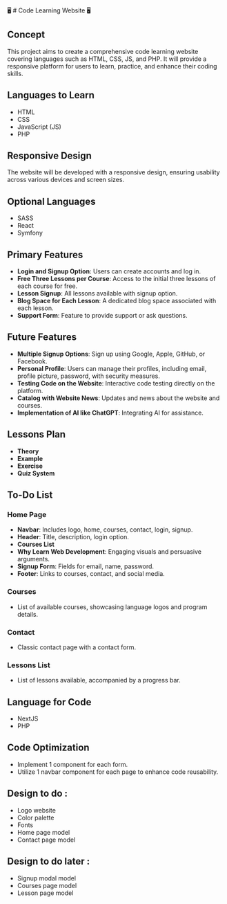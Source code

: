 🖥️ # Code Learning Website 🖥️

## Concept

This project aims to create a comprehensive code learning website covering languages such as HTML, CSS, JS, and PHP. It will provide a responsive platform for users to learn, practice, and enhance their coding skills.

## Languages to Learn

- HTML
- CSS
- JavaScript (JS)
- PHP

## Responsive Design

The website will be developed with a responsive design, ensuring usability across various devices and screen sizes.

## Optional Languages

- SASS
- React
- Symfony

## Primary Features

- **Login and Signup Option**: Users can create accounts and log in.
- **Free Three Lessons per Course**: Access to the initial three lessons of each course for free.
- **Lesson Signup**: All lessons available with signup option.
- **Blog Space for Each Lesson**: A dedicated blog space associated with each lesson.
- **Support Form**: Feature to provide support or ask questions.

## Future Features

- **Multiple Signup Options**: Sign up using Google, Apple, GitHub, or Facebook.
- **Personal Profile**: Users can manage their profiles, including email, profile picture, password, with security measures.
- **Testing Code on the Website**: Interactive code testing directly on the platform.
- **Catalog with Website News**: Updates and news about the website and courses.
- **Implementation of AI like ChatGPT**: Integrating AI for assistance.

## Lessons Plan

- **Theory**
- **Example**
- **Exercise**
- **Quiz System**

## To-Do List

### Home Page

- **Navbar**: Includes logo, home, courses, contact, login, signup.
- **Header**: Title, description, login option.
- **Courses List**
- **Why Learn Web Development**: Engaging visuals and persuasive arguments.
- **Signup Form**: Fields for email, name, password.
- **Footer**: Links to courses, contact, and social media.

### Courses

- List of available courses, showcasing language logos and program details.

### Contact

- Classic contact page with a contact form.

### Lessons List

- List of lessons available, accompanied by a progress bar.

## Language for Code

- NextJS
- PHP

## Code Optimization

- Implement 1 component for each form.
- Utilize 1 navbar component for each page to enhance code reusability.

## Design to do :

- Logo website
- Color palette
- Fonts
- Home page model
- Contact page model

## Design to do later :

- Signup modal model
- Courses page model
- Lesson page model
